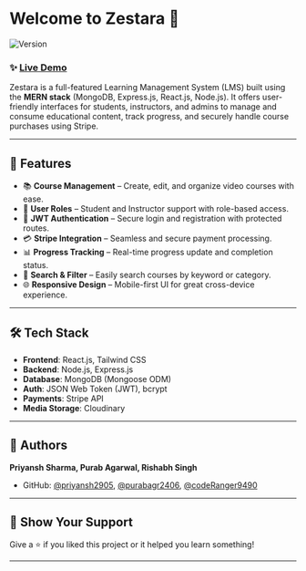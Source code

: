 # Welcome to Zestara 👋

![Version](https://img.shields.io/badge/version-1.0.0-blue.svg?cacheSeconds=2592000)

### ✨ [Live Demo](https://lms-system-x7so.onrender.com)

Zestara is a full-featured Learning Management System (LMS) built using the **MERN stack** (MongoDB, Express.js, React.js, Node.js). It offers user-friendly interfaces for students, instructors, and admins to manage and consume educational content, track progress, and securely handle course purchases using Stripe.

---

## 🚀 Features

- 📚 **Course Management** – Create, edit, and organize video courses with ease.
- 👥 **User Roles** – Student and Instructor support with role-based access.
- 🔐 **JWT Authentication** – Secure login and registration with protected routes.
- 💳 **Stripe Integration** – Seamless and secure payment processing.
- 📊 **Progress Tracking** – Real-time progress update and completion status.
- 🔎 **Search & Filter** – Easily search courses by keyword or category.
- 🌐 **Responsive Design** – Mobile-first UI for great cross-device experience.

---

## 🛠 Tech Stack

- **Frontend**: React.js, Tailwind CSS
- **Backend**: Node.js, Express.js
- **Database**: MongoDB (Mongoose ODM)
- **Auth**: JSON Web Token (JWT), bcrypt
- **Payments**: Stripe API
- **Media Storage**: Cloudinary

---

## 👤 Authors

**Priyansh Sharma, Purab Agarwal, Rishabh Singh**

- GitHub: [@priyansh2905](https://github.com/priyansh2905), [@purabagr2406](https://github.com/purabagr2406), [@codeRanger9490](https://github.com/codeRanger9490)

---

## 💖 Show Your Support

Give a ⭐️ if you liked this project or it helped you learn something!

---
